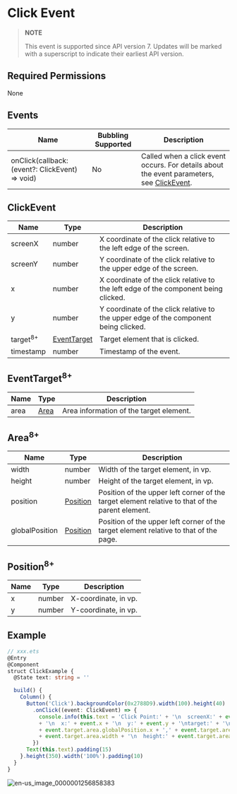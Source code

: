 # Click Event


> **NOTE**
>
> This event is supported since API version 7. Updates will be marked with a superscript to indicate their earliest API version.


## Required Permissions

None


## Events

| Name | Bubbling Supported | Description |
| -------- | -------- | -------- |
| onClick(callback: (event?: ClickEvent) =&gt; void) | No | Called when a click event occurs. For details about the event parameters, see [ClickEvent](#clickevent). |


## ClickEvent

| Name | Type | Description |
| -------- | -------- | -------- |
| screenX | number | X coordinate of the click relative to the left edge of the screen. |
| screenY | number | Y coordinate of the click relative to the upper edge of the screen. |
| x | number | X coordinate of the click relative to the left edge of the component being clicked. |
| y | number | Y coordinate of the click relative to the upper edge of the component being clicked. |
| target<sup>8+</sup> | [EventTarget](#eventtarget8) | Target element that is clicked. |
| timestamp | number | Timestamp of the event. |

## EventTarget<sup>8+</sup>

| Name | Type | Description |
| -------- | -------- | -------- |
| area | [Area](#area8) | Area information of the target element.|

## Area<sup>8+</sup>

| Name | Type | Description |
| -------- | -------- | -------- |
| width | number | Width of the target element, in vp. |
| height | number | Height of the target element, in vp. |
| position | [Position](#position8) | Position of the upper left corner of the target element relative to that of the parent element. |
| globalPosition | [Position](#position8) | Position of the upper left corner of the target element relative to that of the page. |

## Position<sup>8+</sup>

| Name | Type | Description |
| -------- | -------- | -------- |
| x | number | X-coordinate, in vp. |
| y | number | Y-coordinate, in vp. |


## Example


```ts
// xxx.ets
@Entry
@Component
struct ClickExample {
  @State text: string = ''

  build() {
    Column() {
      Button('Click').backgroundColor(0x2788D9).width(100).height(40)
        .onClick((event: ClickEvent) => {
          console.info(this.text = 'Click Point:' + '\n  screenX:' + event.screenX + '\n  screenY:' + event.screenY
          + '\n  x:' + event.x + '\n  y:' + event.y + '\ntarget:' + '\n  component globalPos:('
          + event.target.area.globalPosition.x + ',' + event.target.area.globalPosition.y + ')\n  width:'
          + event.target.area.width + '\n  height:' + event.target.area.height)
        })
      Text(this.text).padding(15)
    }.height(350).width('100%').padding(10)
  }
}
```


![en-us_image_0000001256858383](figures/en-us_image_0000001256858383.gif)

